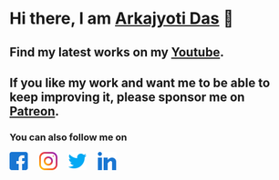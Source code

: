 # Hi there, I am [Arkajyoti Das] 👋

## Find my latest works on my [Youtube].

## If you like my work and want me to be able to keep improving it, please sponsor me on [Patreon].

### You can also follow me on 
[<img height="32" width="32" src="/assets/facebook.png" />][facebook] &nbsp; &nbsp;
[<img height="32" width="32" src="/assets/instagram.png" />][instagram] &nbsp; &nbsp;
[<img height="32" width="32" src="/assets/twitter.png" />][twitter] &nbsp; &nbsp;
[<img height="32" width="32" src="/assets/linkedin.png" />][linkedin] &nbsp; &nbsp;

[Arkajyoti Das]:https://www.youtube.com/arkajyotidas
[Youtube]:https://www.youtube.com/arkajyotidas
[Patreon]:https://www.patreon.com/arkajyotidas

[facebook]:https://www.facebook.com/arkajyotidas
[instagram]:https://www.instagram.com/arkajyotidas
[twitter]:https://twitter.com/arkajyotidas
[linkedin]:https://www.linkedin.com/in/arkajyotidas
